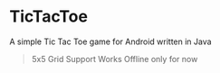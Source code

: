 # TicTacToe
A simple Tic Tac Toe game for Android written in Java

> 5x5 Grid Support
> Works Offline only for now
